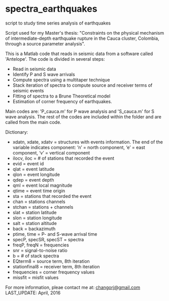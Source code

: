 # spectra_earthquakes
script to study time series analysis of earthquakes

Script used for my Master's thesis: "Constraints on the physical mechanism of 
intermediate-depth earthquake rupture in the Cauca cluster, Colombia, through a source parameter analysis".

This is a Matlab code that reads in seismic data from a software called 'Antelope'. The code is divided in
several steps:
- Read in seismic data
- Identify P and S wave arrivals
- Compute spectra using a multitaper technique
- Stack iteration of spectra to compute source and receiver terms of seismic events
- Fitting of spectra to a Brune Theoretical model
- Estimation of corner frequency of earthquakes.

Main codes are: 'P_cauca.m' for P wave analysis and 'S_cauca.m' for S wave analysis. The rest of the codes are included within the folder and are called from the main code. 

Dictionary:
- xdatn, xdate, xdatv = structures with events information. The end of the variable indicates component: ’n’ = north component, ‘e’ = east component, ‘v’ = vertical component
- ilocv, iloc = # of stations that recorded the event
- evid = event id
- qlat = event latitude
- qlon = event longitude
- qdep = event depth
- qml = event local magnitude
- qtime = event time origin
- sta = stations that recorded the event
- chan = stations channels
- stchan = stations + channels
- slat = station latitude
- slon = station longitude
- salt = station altitude
- back = backazimuth
- ptime, time = P- and S-wave arrival time
- specP, specSR, specST = spectra
- freqP, freqN = frequencies
- snr = signal-to-noise ratio
- b = # of stack spectra
- EQterm8 = source term, 8th iteration
- stationfinal8 = receiver term, 8th iteration
- frequencies = corner frequency values 
- missfit = misfit values

For more information, pleae contact me at: changorj@gmail.com
LAST_UPDATE: April, 2016
